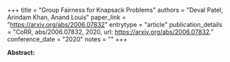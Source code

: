 +++
title = "Group Fairness for Knapsack Problems"
authors = "Deval Patel, Arindam Khan, Anand Louis"
paper_link = "https://arxiv.org/abs/2006.07832"
entrytype = "article"
publication_details = "CoRR, abs/2006.07832, 2020, url: <a href='https://arxiv.org/abs/2006.07832' target='_blank'>https://arxiv.org/abs/2006.07832</a>."
conference_date = "2020"
notes = ""
+++

<b>Abstract:</b>
